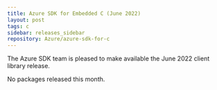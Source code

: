 ```yaml
---
title: Azure SDK for Embedded C (June 2022)
layout: post
tags: c
sidebar: releases_sidebar
repository: Azure/azure-sdk-for-c
---
```


The Azure SDK team is pleased to make available the June 2022 client library release.

No packages released this month.